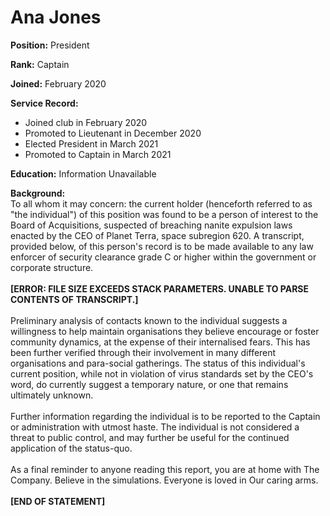 # Ana Jones  
**Position:** President
  
**Rank:** Captain  
  
**Joined:** February 2020  
  
**Service Record:**  
- Joined club in February 2020
- Promoted to Lieutenant in December 2020
- Elected President in March 2021
- Promoted to Captain in March 2021
  
**Education:** Information Unavailable  
  
**Background:**  
To all whom it may concern: the current holder (henceforth referred to as "the individual") of this position was found to be a person of interest to the Board of Acquisitions, suspected of breaching nanite expulsion laws enacted by the CEO of Planet Terra, space subregion 620. A transcript, provided below, of this person's record is to be made available to any law enforcer of security clearance grade C or higher within the government or corporate structure.
<br/><br/>
**[ERROR: FILE SIZE EXCEEDS STACK PARAMETERS. UNABLE TO PARSE CONTENTS OF TRANSCRIPT.]**
<br/><br/>
Preliminary analysis of contacts known to the individual suggests a willingness to help maintain organisations they believe encourage or foster community dynamics, at the expense of their internalised fears. This has been further verified through their involvement in many different organisations and para-social gatherings. The status of this individual's current position, while not in violation of virus standards set by the CEO's word, do currently suggest a temporary nature, or one that remains ultimately unknown.
<br/><br/>
Further information regarding the individual is to be reported to the Captain or administration with utmost haste. The individual is not considered a threat to public control, and may further be useful for the continued application of the status-quo.
<br/><br/>
As a final reminder to anyone reading this report, you are at home with The Company. Believe in the simulations. Everyone is loved in Our caring arms.
<br/><br/>
**[END OF STATEMENT]**
